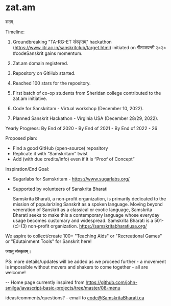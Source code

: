 # zat.am
शतम्

Timeline:
1. Groundbreaking "TA-RG-ET संस्कृतम्" hackathon (https://www.iitr.ac.in/sanskritclub/target.html) initiated on गीताजयन्ती २०२० #codeSanskrit gains momentum.

2. Zat.am domain registered.

3. Repository on GitHub started.

4. Reached 100 stars for the repository.

5. First batch of co-op students from Sheridan college contributed to the zat.am initiative.

6. Code for Sanskritam - Virtual workshop (December 10, 2022).

7. Planned Sanskrit Hackathon - Virginia USA (December 28/29, 2022).


Yearly Progress:
By End of 2020 - 
By End of 2021 - 
By End of 2022 - 26

Proposed plan:
 - Find a good GitHub (open-source) repository
 - Replicate it with “Samskritam” twist
 - Add (with due credits/info) even if it is “Proof of Concept”

Inspiration/End Goal:
 - Sugarlabs for Samskritam -  https://www.sugarlabs.org/
 
- Supported by volunteers of Sanskrita Bharati

  Samskrita Bharati, a non-profit organization, is primarily dedicated to the mission of popularizing Sanskrit as a spoken language. Moving beyond veneration of    Sanskrit as a classical or exotic language, Samskrita Bharati seeks to make this a contemporary language whose everyday usage becomes customary and widespread. Samskrita Bharati is a 501-(c)-(3) non-profit organization. 
  https://samskritabharatiusa.org/

We aspire to collect/create 100+ "Teaching Aids" or "Recreational Games" or "Edutainment Tools" for Sanskrit here!

जयतु संस्कृतम्।

PS: more details/updates will be added as we proceed further - a movement is impossible without movers and shakers to come together - all are welcome!

--
Home page currently inspired from https://github.com/john-smilga/javascript-basic-projects/tree/master/08-menu

ideas/comments/questions? - email to code@SamskritaBharati.ca
